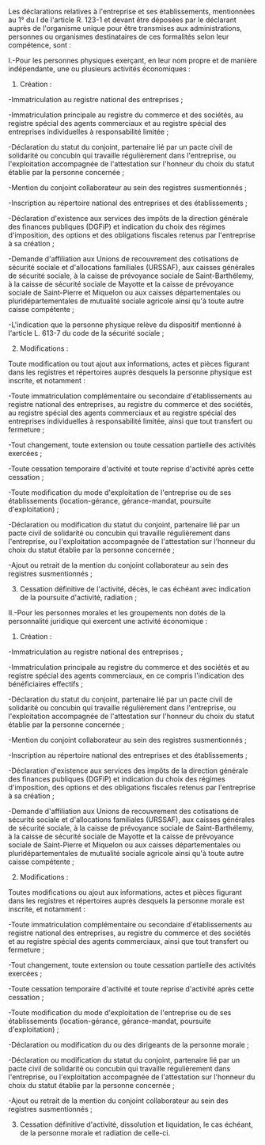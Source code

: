 Les déclarations relatives à l'entreprise et ses établissements, mentionnées au 1° du I de l'article R. 123-1 et devant être déposées par le déclarant auprès de l'organisme unique pour être transmises aux administrations, personnes ou organismes destinataires de ces formalités selon leur compétence, sont :

I.-Pour les personnes physiques exerçant, en leur nom propre et de manière indépendante, une ou plusieurs activités économiques :

1. Création :

-Immatriculation au registre national des entreprises ;

-Immatriculation principale au registre du commerce et des sociétés, au registre spécial des agents commerciaux et au registre spécial des entreprises individuelles à responsabilité limitée ;

-Déclaration du statut du conjoint, partenaire lié par un pacte civil de solidarité ou concubin qui travaille régulièrement dans l'entreprise, ou l'exploitation accompagnée de l'attestation sur l'honneur du choix du statut établie par la personne concernée ;

-Mention du conjoint collaborateur au sein des registres susmentionnés ;

-Inscription au répertoire national des entreprises et des établissements ;

-Déclaration d'existence aux services des impôts de la direction générale des finances publiques (DGFiP) et indication du choix des régimes d'imposition, des options et des obligations fiscales retenus par l'entreprise à sa création ;

-Demande d'affiliation aux Unions de recouvrement des cotisations de sécurité sociale et d'allocations familiales (URSSAF), aux caisses générales de sécurité sociale, à la caisse de prévoyance sociale de Saint-Barthélemy, à la caisse de sécurité sociale de Mayotte et la caisse de prévoyance sociale de Saint-Pierre et Miquelon ou aux caisses départementales ou pluridépartementales de mutualité sociale agricole ainsi qu'à toute autre caisse compétente ;

-L'indication que la personne physique relève du dispositif mentionné à l'article L. 613-7 du code de la sécurité sociale ;

2. Modifications :

Toute modification ou tout ajout aux informations, actes et pièces figurant dans les registres et répertoires auprès desquels la personne physique est inscrite, et notamment :

-Toute immatriculation complémentaire ou secondaire d'établissements au registre national des entreprises, au registre du commerce et des sociétés, au registre spécial des agents commerciaux et au registre spécial des entreprises individuelles à responsabilité limitée, ainsi que tout transfert ou fermeture ;

-Tout changement, toute extension ou toute cessation partielle des activités exercées ;

-Toute cessation temporaire d'activité et toute reprise d'activité après cette cessation ;

-Toute modification du mode d'exploitation de l'entreprise ou de ses établissements (location-gérance, gérance-mandat, poursuite d'exploitation) ;

-Déclaration ou modification du statut du conjoint, partenaire lié par un pacte civil de solidarité ou concubin qui travaille régulièrement dans l'entreprise, ou l'exploitation accompagnée de l'attestation sur l'honneur du choix du statut établie par la personne concernée ;

-Ajout ou retrait de la mention du conjoint collaborateur au sein des registres susmentionnés ;

3. Cessation définitive de l'activité, décès, le cas échéant avec indication de la poursuite d'activité, radiation ;

II.-Pour les personnes morales et les groupements non dotés de la personnalité juridique qui exercent une activité économique :

1. Création :

-Immatriculation au registre national des entreprises ;

-Immatriculation principale au registre du commerce et des sociétés et au registre spécial des agents commerciaux, en ce compris l'indication des bénéficiaires effectifs ;

-Déclaration du statut du conjoint, partenaire lié par un pacte civil de solidarité ou concubin qui travaille régulièrement dans l'entreprise, ou l'exploitation accompagnée de l'attestation sur l'honneur du choix du statut établie par la personne concernée ;

-Mention du conjoint collaborateur au sein des registres susmentionnés ;

-Inscription au répertoire national des entreprises et des établissements ;

-Déclaration d'existence aux services des impôts de la direction générale des finances publiques (DGFiP) et indication du choix des régimes d'imposition, des options et des obligations fiscales retenus par l'entreprise à sa création ;

-Demande d'affiliation aux Unions de recouvrement des cotisations de sécurité sociale et d'allocations familiales (URSSAF), aux caisses générales de sécurité sociale, à la caisse de prévoyance sociale de Saint-Barthélemy, à la caisse de sécurité sociale de Mayotte et la caisse de prévoyance sociale de Saint-Pierre et Miquelon ou aux caisses départementales ou pluridépartementales de mutualité sociale agricole ainsi qu'à toute autre caisse compétente ;

2. Modifications :

Toutes modifications ou ajout aux informations, actes et pièces figurant dans les registres et répertoires auprès desquels la personne morale est inscrite, et notamment :

-Toute immatriculation complémentaire ou secondaire d'établissements au registre national des entreprises, au registre du commerce et des sociétés et au registre spécial des agents commerciaux, ainsi que tout transfert ou fermeture ;

-Tout changement, toute extension ou toute cessation partielle des activités exercées ;

-Toute cessation temporaire d'activité et toute reprise d'activité après cette cessation ;

-Toute modification du mode d'exploitation de l'entreprise ou de ses établissements (location-gérance, gérance-mandat, poursuite d'exploitation) ;

-Déclaration ou modification du ou des dirigeants de la personne morale ;

-Déclaration ou modification du statut du conjoint, partenaire lié par un pacte civil de solidarité ou concubin qui travaille régulièrement dans l'entreprise, ou l'exploitation accompagnée de l'attestation sur l'honneur du choix du statut établie par la personne concernée ;

-Ajout ou retrait de la mention du conjoint collaborateur au sein des registres susmentionnés ;

3. Cessation définitive d'activité, dissolution et liquidation, le cas échéant, de la personne morale et radiation de celle-ci.
